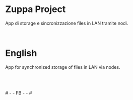 # Zuppa Project
App di storage e sincronizzazione files in LAN tramite nodi.<br>

<br>

# English 
App for synchronized storage of files in LAN via nodes.



<br><br><br> # - - FB - - #
